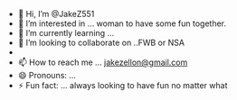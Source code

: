 - 👋 Hi, I’m @JakeZ551
- 👀 I’m interested in ... woman to have some fun together.
- 🌱 I’m currently learning ...
- 💞️ I’m looking to collaborate on ..FWB or NSA
- 
- 📫 How to reach me ... jakezellon@gmail.com
- 😄 Pronouns: ...
- ⚡ Fun fact: ... always looking to have fun no matter what 

<!---
JakeZ551/JakeZ551 is a ✨ special ✨ repository because its `README.md` (this file) appears on your GitHub profile.
You can click the Preview link to take a look at your changes.
--->
